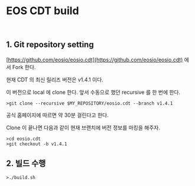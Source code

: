 # EOS CDT build

```console

```
```console

```
## 1. Git repository setting
[https://github.com/eosio/eosio.cdt](https://github.com/eosio/eosio.cdt) 에서 Fork 한다.

현재 CDT 의 최신 릴리즈 버전은 v1.4.1 이다.

이 버전으로 local 에 clone 한다. 앞서 수동으로 했던 recursive 를 한 번에 한다.

```console
>git clone --recursive $MY_REPOSITORY/eosio.cdt --branch v1.4.1
```

공식 홈페이지에 따르면 약 30분 걸린다고 한다.

Clone 이 끝나면 다음과 같이 현재 브랜치에 버전 정보를 마킹을 해주자.
```console
>cd eosio.cdt
>git checkout -b v1.4.1
```


## 2. 빌드 수행
```console
>./build.sh
```